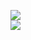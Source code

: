 [![](https://img.shields.io/badge/Made%20With-Github%20Spray-lightgrey.svg?style=for-the-badge&logo=github)](https://github.com/Annihil/github-spray#1243)  
[![](https://i.imgur.com/2DrTn0Z.gif)](https://github.com/Annihil/github-spray)